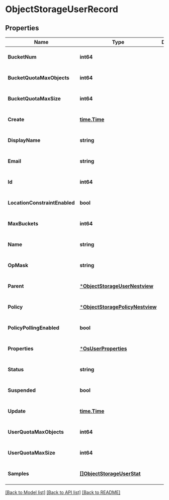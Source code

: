 # ObjectStorageUserRecord

## Properties
Name | Type | Description | Notes
------------ | ------------- | ------------- | -------------
**BucketNum** | **int64** |  | [optional] [default to null]
**BucketQuotaMaxObjects** | **int64** |  | [optional] [default to null]
**BucketQuotaMaxSize** | **int64** |  | [optional] [default to null]
**Create** | [**time.Time**](time.Time.md) |  | [optional] [default to null]
**DisplayName** | **string** |  | [optional] [default to null]
**Email** | **string** |  | [optional] [default to null]
**Id** | **int64** |  | [optional] [default to null]
**LocationConstraintEnabled** | **bool** |  | [optional] [default to null]
**MaxBuckets** | **int64** |  | [optional] [default to null]
**Name** | **string** |  | [optional] [default to null]
**OpMask** | **string** |  | [optional] [default to null]
**Parent** | [***ObjectStorageUserNestview**](ObjectStorageUser_Nestview.md) |  | [optional] [default to null]
**Policy** | [***ObjectStoragePolicyNestview**](ObjectStoragePolicy_Nestview.md) |  | [optional] [default to null]
**PolicyPollingEnabled** | **bool** |  | [optional] [default to null]
**Properties** | [***OsUserProperties**](OSUserProperties.md) |  | [optional] [default to null]
**Status** | **string** |  | [optional] [default to null]
**Suspended** | **bool** |  | [optional] [default to null]
**Update** | [**time.Time**](time.Time.md) |  | [optional] [default to null]
**UserQuotaMaxObjects** | **int64** |  | [optional] [default to null]
**UserQuotaMaxSize** | **int64** |  | [optional] [default to null]
**Samples** | [**[]ObjectStorageUserStat**](ObjectStorageUserStat.md) |  | [optional] [default to null]

[[Back to Model list]](../README.md#documentation-for-models) [[Back to API list]](../README.md#documentation-for-api-endpoints) [[Back to README]](../README.md)



